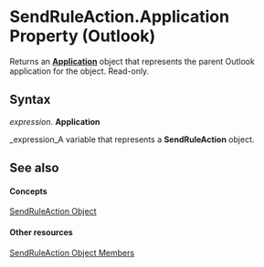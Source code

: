 
# SendRuleAction.Application Property (Outlook)

Returns an  **[Application](797003e7-ecd1-eccb-eaaf-32d6ddde8348.md)** object that represents the parent Outlook application for the object. Read-only.


## Syntax

 _expression_. **Application**

 _expression_A variable that represents a  **SendRuleAction** object.


## See also


#### Concepts


 [SendRuleAction Object](4ea8f519-8bb3-b0bf-9742-8a492e7ffff7.md)
#### Other resources


 [SendRuleAction Object Members](ccc00852-8656-56c9-f438-d228b1102d88.md)
